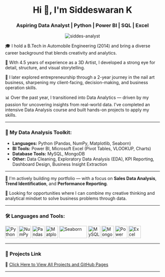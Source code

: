 <h1 align="center">Hi 👋, I'm Siddeswaran K</h1>
<h3 align="center">Aspiring Data Analyst | Python | Power BI | SQL | Excel</h3>

<p align="center">
  <img src="https://komarev.com/ghpvc/?username=siddes-analyst&label=Profile%20views&color=0e75b6&style=flat" alt="siddes-analyst" />
</p>

🎓 I hold a B.Tech in Automobile Engineering (2014) and bring a diverse career background that blends creativity and analytics.

🎨 With 4.5 years of experience as a 3D Artist, I developed a strong eye for detail, structure, and visual storytelling.

💅 I later explored entrepreneurship through a 2-year journey in the nail art business, sharpening my client-facing, decision-making, and business operation skills.

📊 Over the past year, I transitioned into Data Analytics — driven by my passion for uncovering insights from real-world data. I’ve completed an intensive Data Analysis course and built hands-on projects to apply my skills.

---

### 🔧 My Data Analysis Toolkit:

- **Languages:** Python (Pandas, NumPy, Matplotlib, Seaborn)
- **BI Tools:** Power BI, Microsoft Excel (Pivot Tables, VLOOKUP, Charts)
- **Database Tools:** MySQL, MongoDB
- **Other:** Data Cleaning, Exploratory Data Analysis (EDA), KPI Reporting, Dashboard Design, Business Insight Extraction

---

💼 I'm actively building my portfolio — with a focus on **Sales Data Analysis**, **Trend Identification**, and **Performance Reporting**.

📍 Looking for opportunities where I can combine my creative thinking and analytical mindset to solve business problems through data.

---

### 🛠️ Languages and Tools:

<p align="left">
  <img src="https://cdn.jsdelivr.net/gh/devicons/devicon/icons/python/python-original.svg" alt="Python" width="40" height="40"/>
  <img src="https://cdn.jsdelivr.net/gh/devicons/devicon/icons/numpy/numpy-original.svg" alt="NumPy" width="40" height="40"/>
  <img src="https://cdn.jsdelivr.net/gh/devicons/devicon/icons/pandas/pandas-original.svg" alt="Pandas" width="40" height="40"/>
  <img src="https://www.vectorlogo.zone/logos/matplotlib/matplotlib-icon.svg" alt="Matplotlib" width="40" height="40"/>
  <img src="https://seaborn.pydata.org/_static/logo-wide-lightbg.svg" alt="Seaborn" width="90" height="40"/>
  <img src="https://cdn.jsdelivr.net/gh/devicons/devicon/icons/mysql/mysql-original.svg" alt="MySQL" width="40" height="40"/>
  <img src="https://cdn.jsdelivr.net/gh/devicons/devicon/icons/mongodb/mongodb-original.svg" alt="MongoDB" width="40" height="40"/>
  <img src="https://img.icons8.com/color/48/000000/power-bi.png" alt="Power BI" width="40" height="40"/>
  <img src="https://img.icons8.com/color/48/000000/microsoft-excel-2019--v1.png" alt="Excel" width="40" height="40"/>
</p>


---

### 📘 Projects Link

🔗 [Click Here to View All Projects and GitHub Pages](https://github.com/Siddes-Analyst/All_GitHub_Project_And_GitHub_Pages_Link_In_One) 

---
